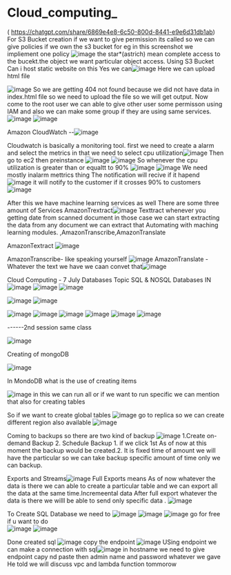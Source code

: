 # Cloud_computing_
( https://chatgpt.com/share/6869e4e8-6c50-800d-8441-e9e6d31db1ab)
For S3 Bucket creation if we want to give permission its called so we can give policies if we own the s3 bucket for eg in this screenshot we impliement one policy  ![image](https://github.com/user-attachments/assets/decf15c1-26d9-442e-afdb-ce2253ba0abd) the star*(astrich) mean complete access to the bucekt.the object we want particular object access.
Using S3 Bucket Can i host static website on this Yes we can![image](https://github.com/user-attachments/assets/4b699aae-867d-4c53-8e90-0e163c694b41)
Here we can upload html file 

![image](https://github.com/user-attachments/assets/14893e55-1852-4f52-b170-832b04315449)
So we are getting 404 not found because we did not have data in index.html file so we need to upload the file so we will get output.
Now come to the root user we can able to give other user some permisson using IAM and also we can make some group if they are using same services.![image](https://github.com/user-attachments/assets/8d3f3b6f-8091-4848-b385-86c3a8d28e60)
![image](https://github.com/user-attachments/assets/c1908b0b-164b-4593-a82e-6ccab8738d53)


Amazon CloudWatch --![image](https://github.com/user-attachments/assets/5b1f289e-f84c-4a91-ae6b-c8200ac51dd6)

Cloudwatch is basically a monitoring tool.
first we need to create a alarm and select the metrics in that we need to select cpu utilization![image](https://github.com/user-attachments/assets/45015a07-a1c2-4cb3-9758-2bee6d4cada0)
Then go to ec2 then preinstance ![image](https://github.com/user-attachments/assets/0236260f-b662-44b6-b390-09e25efc8869)
![image](https://github.com/user-attachments/assets/52ed2259-ecc1-4b47-a416-479b1f04d4e1)
So whenever the cpu utilization is greater than or equaltt to 90%  ![image](https://github.com/user-attachments/assets/a0650530-e1f0-4c31-b519-40d7961b5619)
![image](https://github.com/user-attachments/assets/70c7c222-588f-40be-ab7a-78625597342f) We need mostly inalarm mettrics thing
The notification will recive if it hapend ![image](https://github.com/user-attachments/assets/01bc29e0-ece2-4280-abf9-957a9e7f6152)
it will notify to the customer if it crosses 90% to customers![image](https://github.com/user-attachments/assets/690dc682-6603-4bac-a747-55a6ca540793)

After this we have machine learning services as well There are some three amount of Services AmazonTrextract![image](https://github.com/user-attachments/assets/99b3150d-d892-4ddb-b558-72de6af3f279) Texttract whenever you getting date from scanned document in those case we can start extracting the data from any document we can extract that Automating with maching learning modules.
,AmazonTranscribe,AmazonTranslate

AmazonTextract ![image](https://github.com/user-attachments/assets/1de3e4ad-7be5-4310-8f14-5dcd3d5ce806)

AmazonTranscribe- like speaking yourself ![image](https://github.com/user-attachments/assets/6ba77b6f-ab29-4d2f-bb5c-53ebc9c145a6)
AmazonTranslate - Whatever the text we have we caan convet that![image](https://github.com/user-attachments/assets/72b13e89-177a-4040-8748-c226cf5ecb36)

Cloud Computing - 7 July
Databases Topic SQL & NOSQL Databases
IN
![image](https://github.com/user-attachments/assets/e92b13f0-da1b-412e-961f-48e86dd87466)
![image](https://github.com/user-attachments/assets/0acba91c-9263-4c6d-9fec-c52328ff9ef4)
![image](https://github.com/user-attachments/assets/c6c81ccd-088c-46d7-93b0-673bd71375f3)

![image](https://github.com/user-attachments/assets/b5a33421-a2c3-432c-8042-f9a41a646d46)
![image](https://github.com/user-attachments/assets/d9bbca1a-ac03-480b-9c78-20ff0c25b5a6)

![image](https://github.com/user-attachments/assets/810f229d-e31d-4b94-91e1-3739e2168a40)
![image](https://github.com/user-attachments/assets/7f6205a1-4d28-4d9b-93c5-47eef63ca6ef)
![image](https://github.com/user-attachments/assets/41a45262-8a0e-4170-b806-24883d3762e7)
![image](https://github.com/user-attachments/assets/2500432c-0bdb-46e5-90f9-9bddc1b2b035)
![image](https://github.com/user-attachments/assets/ecadb445-2807-48a2-8072-cbd86e85d4b0)
![image](https://github.com/user-attachments/assets/b1a7a645-06bb-456f-9236-b2fbf7d20a91)


------2nd session same class 


![image](https://github.com/user-attachments/assets/8a04feb9-f8f9-4145-96ee-bdfe44f87276)

Creating of mongoDB

![image](https://github.com/user-attachments/assets/d509f46c-f7d3-4aa0-87b1-1e351ac9502c)

In MondoDB what is the use of creating items

![image](https://github.com/user-attachments/assets/cf42301d-f626-4da7-b98d-f1e128597320)
in this we can run all or if we want to run specific we can mention that also for creating tables

So if we want to create global tables ![image](https://github.com/user-attachments/assets/91748455-85ba-4cb4-8349-0a2e1971b4e3) go to replica so we can create different region also available ![image](https://github.com/user-attachments/assets/6dd36d56-411c-4b48-8f13-b2ad3baac944)

Coming to backups so there are two kind of backup ![image](https://github.com/user-attachments/assets/1f07701c-6011-495b-9eda-8f0bf4e241ee)
1.Create on-demand Backup 2. Schedule Backup  1. if we click 1st As of now at this moment the backup would be created.2. It is fixed time of amount we will have the particular so we can take backup specific amount of time only we can backup.

Exports and Streams![image](https://github.com/user-attachments/assets/a2193d7f-1c21-42e0-8c3a-9d90c9e23786)
Full Exports means As of now whatever the data is there we can able to create a particular table and we can export all the data at the same time.Incremeental data After full export whatever the data is there we willl be able to send only specific data .
![image](https://github.com/user-attachments/assets/6faab5da-7c47-4371-97eb-cd43f2526503)

To Create SQL Database we need to ![image](https://github.com/user-attachments/assets/baeaa0bc-9299-41c0-b65c-8ad81a5ea432)
![image](https://github.com/user-attachments/assets/36c86962-a4b3-4976-ade1-6987ec4a1b89)
![image](https://github.com/user-attachments/assets/0024f62b-c860-492d-9e89-6799d68276a7) go for free if u want to do\
![image](https://github.com/user-attachments/assets/233394cd-dbee-48b4-8051-2ee4be2ca387)
![image](https://github.com/user-attachments/assets/e025e205-9929-4a35-b902-cf1513cf8256)

Done created sql ![image](https://github.com/user-attachments/assets/86b6b1ef-eb55-44c6-a530-4bc3e4b31b2b)
copy the endpoint ![image](https://github.com/user-attachments/assets/000de181-fcb8-4ce5-822e-20be26f9d735)
USing endpoint we can make a connection with sql![image](https://github.com/user-attachments/assets/cdc701ee-9d57-4f15-afd2-fe1114c55552)
in hostname we need to give endpoint capy nd paste then admin name and password whatever we gave
He told we will discuss vpc and lambda function tommorow
